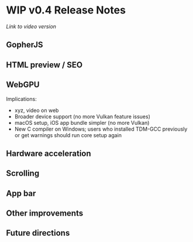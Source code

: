 # WIP v0.4 Release Notes

*Link to video version*

## GopherJS

## HTML preview / SEO

## WebGPU

Implications:

* xyz, video on web
* Broader device support (no more Vulkan feature issues)
* macOS setup, iOS app bundle simpler (no more Vulkan)
* New C compiler on Windows; users who installed TDM-GCC previously or get warnings should run core setup again

## Hardware acceleration

## Scrolling

## App bar

## Other improvements

## Future directions
